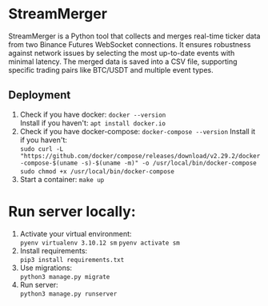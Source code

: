 # StreamMerger
StreamMerger is a Python tool that collects and merges real-time ticker data from two Binance Futures WebSocket connections. It ensures robustness against network issues by selecting the most up-to-date events with minimal latency. The merged data is saved into a CSV file, supporting specific trading pairs like BTC/USDT and multiple event types.

## Deployment
1. Check if you have docker: `docker --version`  
Install if you haven't: `apt install docker.io`
2. Check if you have docker-compose: `docker-compose --version`
Install it if you haven't:  
`sudo curl -L "https://github.com/docker/compose/releases/download/v2.29.2/docker-compose-$(uname -s)-$(uname -m)" -o /usr/local/bin/docker-compose`  
`sudo chmod +x /usr/local/bin/docker-compose`
3. Start a container: `make up`

# Run server locally:
1. Activate your virtual environment:  
`pyenv virtualenv 3.10.12 sm`
`pyenv activate sm`  
2. Install requirements:  
`pip3 install requirements.txt`
3. Use migrations:  
`python3 manage.py migrate`
4. Run server:  
`python3 manage.py runserver`
